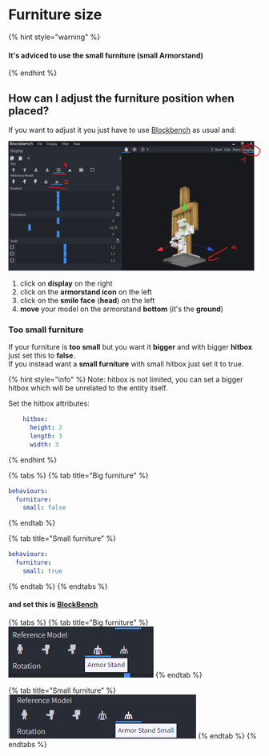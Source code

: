 # Furniture size

{% hint style="warning" %}
#### It's adviced to use the small furniture (small Armorstand)
{% endhint %}

## How can I adjust the furniture position when placed?

If you want to adjust it you just have to use [Blockbench](../item-properties/resource/creating-3d-models.md) as usual and:

![](<../../../.gitbook/assets/immagine (8).png>)

1. click on **display** on the right
2. click on the **armorstand icon** on the left
3. click on the **smile face** (**head**) on the left
4. **move** your model on the armorstand **bottom** (it's the **ground**)

### Too small furniture

If your furniture is **too small** but you want it **bigger** and with bigger **hitbox** just set this to **false**.\
If you instead want a **small furniture** with small hitbox just set it to true.

{% hint style="info" %}
Note: hitbox is not limited, you can set a bigger hitbox which will be unrelated to the entity itself.

Set the hitbox attributes:

```yaml
    hitbox:
      height: 2
      length: 3
      width: 3
```
{% endhint %}

{% tabs %}
{% tab title="Big furniture" %}
```yaml
behaviours:
  furniture:
    small: false
```
{% endtab %}

{% tab title="Small furniture" %}
```yaml
behaviours:
  furniture:
    small: true
```
{% endtab %}
{% endtabs %}

#### and set this is [BlockBench](../item-properties/resource/creating-3d-models.md)

{% tabs %}
{% tab title="Big furniture" %}
![](<../../../.gitbook/assets/immagine (9).png>)
{% endtab %}

{% tab title="Small furniture" %}
![](<../../../.gitbook/assets/immagine (10).png>)
{% endtab %}
{% endtabs %}
